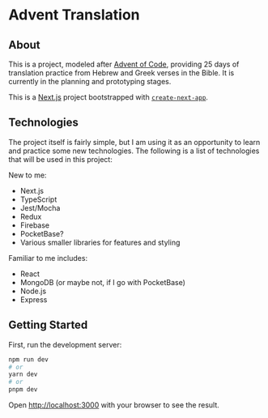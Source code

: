 # Advent Translation

## About

This is a project, modeled after [Advent of Code](https://adventofcode.com/), providing 25 days of translation practice from Hebrew and Greek verses in the Bible. It is currently in the planning and prototyping stages.

This is a [Next.js](https://nextjs.org/) project bootstrapped with [`create-next-app`](https://github.com/vercel/next.js/tree/canary/packages/create-next-app).

## Technologies

The project itself is fairly simple, but I am using it as an opportunity to learn and practice some new technologies. The following is a list of technologies that will be used in this project:

New to me:

- Next.js
- TypeScript
- Jest/Mocha
- Redux
- Firebase
- PocketBase?
- Various smaller libraries for features and styling

Familiar to me includes:

- React
- MongoDB (or maybe not, if I go with PocketBase)
- Node.js
- Express

## Getting Started

First, run the development server:

```bash
npm run dev
# or
yarn dev
# or
pnpm dev
```

Open [http://localhost:3000](http://localhost:3000) with your browser to see the result.

